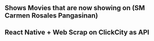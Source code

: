 ## Shows Movies that are now showing on (SM Carmen Rosales Pangasinan)
## React Native + Web Scrap on ClickCity as API 


